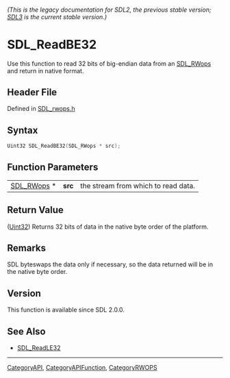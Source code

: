 ###### (This is the legacy documentation for SDL2, the previous stable version; [SDL3](https://wiki.libsdl.org/SDL3/) is the current stable version.)
# SDL_ReadBE32

Use this function to read 32 bits of big-endian data from an [SDL_RWops](SDL_RWops) and return in native format.

## Header File

Defined in [SDL_rwops.h](https://github.com/libsdl-org/SDL/blob/SDL2/include/SDL_rwops.h)

## Syntax

```c
Uint32 SDL_ReadBE32(SDL_RWops * src);
```

## Function Parameters

|                          |         |                                     |
| ------------------------ | ------- | ----------------------------------- |
| [SDL_RWops](SDL_RWops) * | **src** | the stream from which to read data. |

## Return Value

([Uint32](Uint32)) Returns 32 bits of data in the native byte order of the
platform.

## Remarks

SDL byteswaps the data only if necessary, so the data returned will be in
the native byte order.

## Version

This function is available since SDL 2.0.0.

## See Also

- [SDL_ReadLE32](SDL_ReadLE32)

----
[CategoryAPI](CategoryAPI), [CategoryAPIFunction](CategoryAPIFunction), [CategoryRWOPS](CategoryRWOPS)

